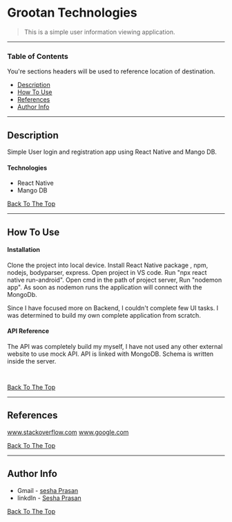 # Grootan Technologies

> This is a simple user information viewing application.

---

### Table of Contents
You're sections headers will be used to reference location of destination.

- [Description](#description)
- [How To Use](#how-to-use)
- [References](#references)
- [Author Info](#author-info)

---

## Description

Simple User login and registration app using React Native and Mango DB.

#### Technologies

- React Native
- Mango DB

[Back To The Top](#read-me-template)

---

## How To Use

#### Installation

Clone the project into local device. 
Install React Native package , npm, nodejs, bodyparser, express. 
Open project in VS code. 
Run "npx react native run-android".
Open cmd in the path of project server,
Run "nodemon app".
As soon as nodemon runs the application will connect with the MongoDb. 

Since I have focused more on Backend, I couldn't complete few UI tasks. 
I was determined to build my own complete application from scratch. 

#### API Reference
The API was completely build my myself, I have not used any other external website to use mock API. 
API is linked with MongoDB.
Schema is written inside the server.
```html
    
```
[Back To The Top](#read-me-template)

---

## References

www.stackoverflow.com
www.google.com

[Back To The Top](#read-me-template)

---



## Author Info

- Gmail - [sesha Prasan](seshaprasan3113@gmail.com)
- linkdIn - [Sesha Prasan ](https://www.linkedin.com/in/sesha-prasan)

[Back To The Top](#read-me-template)
